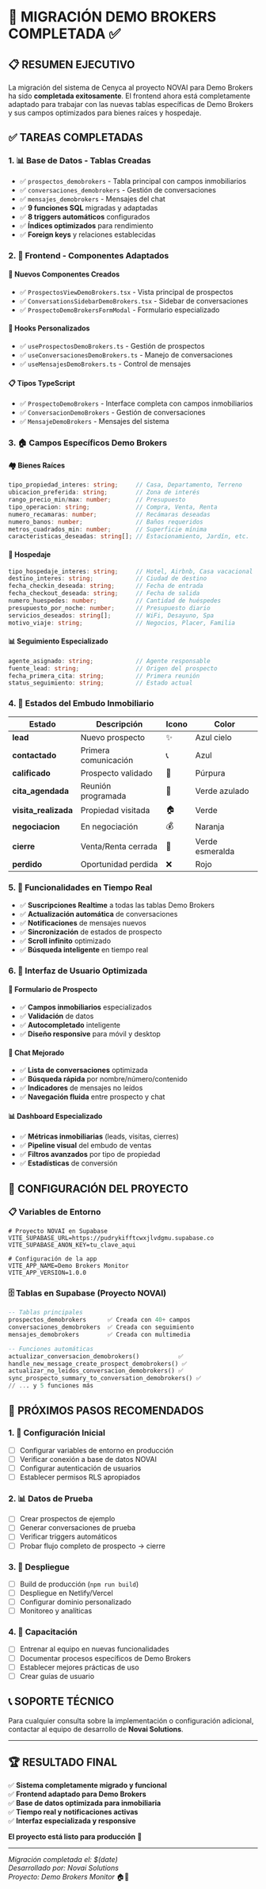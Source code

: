 # 🎉 MIGRACIÓN DEMO BROKERS COMPLETADA ✅

## 📋 RESUMEN EJECUTIVO

La migración del sistema de Cenyca al proyecto NOVAI para Demo Brokers ha sido **completada exitosamente**. El frontend ahora está completamente adaptado para trabajar con las nuevas tablas específicas de Demo Brokers y sus campos optimizados para bienes raíces y hospedaje.

## ✅ TAREAS COMPLETADAS

### 1. 📊 **Base de Datos - Tablas Creadas**
- ✅ `prospectos_demobrokers` - Tabla principal con campos inmobiliarios
- ✅ `conversaciones_demobrokers` - Gestión de conversaciones
- ✅ `mensajes_demobrokers` - Mensajes del chat
- ✅ **9 funciones SQL** migradas y adaptadas
- ✅ **8 triggers automáticos** configurados
- ✅ **Índices optimizados** para rendimiento
- ✅ **Foreign keys** y relaciones establecidas

### 2. 🎯 **Frontend - Componentes Adaptados**

#### 📱 Nuevos Componentes Creados
- ✅ `ProspectosViewDemoBrokers.tsx` - Vista principal de prospectos
- ✅ `ConversationsSidebarDemoBrokers.tsx` - Sidebar de conversaciones
- ✅ `ProspectoDemoBrokersFormModal` - Formulario especializado

#### 🔧 Hooks Personalizados
- ✅ `useProspectosDemoBrokers.ts` - Gestión de prospectos
- ✅ `useConversacionesDemoBrokers.ts` - Manejo de conversaciones  
- ✅ `useMensajesDemoBrokers.ts` - Control de mensajes

#### 📋 Tipos TypeScript
- ✅ `ProspectoDemoBrokers` - Interface completa con campos inmobiliarios
- ✅ `ConversacionDemoBrokers` - Gestión de conversaciones
- ✅ `MensajeDemoBrokers` - Mensajes del sistema

### 3. 🏠 **Campos Específicos Demo Brokers**

#### 🏘️ Bienes Raíces
```typescript
tipo_propiedad_interes: string;     // Casa, Departamento, Terreno
ubicacion_preferida: string;        // Zona de interés
rango_precio_min/max: number;       // Presupuesto
tipo_operacion: string;             // Compra, Venta, Renta
numero_recamaras: number;           // Recámaras deseadas
numero_banos: number;               // Baños requeridos
metros_cuadrados_min: number;       // Superficie mínima
caracteristicas_deseadas: string[]; // Estacionamiento, Jardín, etc.
```

#### 🏨 Hospedaje
```typescript
tipo_hospedaje_interes: string;     // Hotel, Airbnb, Casa vacacional
destino_interes: string;            // Ciudad de destino
fecha_checkin_deseada: string;      // Fecha de entrada
fecha_checkout_deseada: string;     // Fecha de salida
numero_huespedes: number;           // Cantidad de huéspedes
presupuesto_por_noche: number;      // Presupuesto diario
servicios_deseados: string[];       // WiFi, Desayuno, Spa
motivo_viaje: string;               // Negocios, Placer, Familia
```

#### 📊 Seguimiento Especializado
```typescript
agente_asignado: string;            // Agente responsable
fuente_lead: string;                // Origen del prospecto
fecha_primera_cita: string;         // Primera reunión
status_seguimiento: string;         // Estado actual
```

### 4. 🎨 **Estados del Embudo Inmobiliario**

| Estado | Descripción | Icono | Color |
|--------|-------------|-------|-------|
| **lead** | Nuevo prospecto | ✨ | Azul cielo |
| **contactado** | Primera comunicación | 📞 | Azul |
| **calificado** | Prospecto validado | 💬 | Púrpura |
| **cita_agendada** | Reunión programada | 📅 | Verde azulado |
| **visita_realizada** | Propiedad visitada | 🏠 | Verde |
| **negociacion** | En negociación | 💰 | Naranja |
| **cierre** | Venta/Renta cerrada | 🏢 | Verde esmeralda |
| **perdido** | Oportunidad perdida | ❌ | Rojo |

### 5. 🔄 **Funcionalidades en Tiempo Real**
- ✅ **Suscripciones Realtime** a todas las tablas Demo Brokers
- ✅ **Actualización automática** de conversaciones
- ✅ **Notificaciones** de mensajes nuevos
- ✅ **Sincronización** de estados de prospecto
- ✅ **Scroll infinito** optimizado
- ✅ **Búsqueda inteligente** en tiempo real

### 6. 📱 **Interfaz de Usuario Optimizada**

#### 🎯 Formulario de Prospecto
- ✅ **Campos inmobiliarios** especializados
- ✅ **Validación** de datos
- ✅ **Autocompletado** inteligente
- ✅ **Diseño responsive** para móvil y desktop

#### 💬 Chat Mejorado
- ✅ **Lista de conversaciones** optimizada
- ✅ **Búsqueda rápida** por nombre/número/contenido
- ✅ **Indicadores** de mensajes no leídos
- ✅ **Navegación fluida** entre prospecto y chat

#### 📊 Dashboard Especializado
- ✅ **Métricas inmobiliarias** (leads, visitas, cierres)
- ✅ **Pipeline visual** del embudo de ventas
- ✅ **Filtros avanzados** por tipo de propiedad
- ✅ **Estadísticas** de conversión

## 🚀 **CONFIGURACIÓN DEL PROYECTO**

### 📋 Variables de Entorno
```env
# Proyecto NOVAI en Supabase
VITE_SUPABASE_URL=https://pudrykifftcwxjlvdgmu.supabase.co
VITE_SUPABASE_ANON_KEY=tu_clave_aqui

# Configuración de la app
VITE_APP_NAME=Demo Brokers Monitor
VITE_APP_VERSION=1.0.0
```

### 🗄️ Tablas en Supabase (Proyecto NOVAI)
```sql
-- Tablas principales
prospectos_demobrokers      ✅ Creada con 40+ campos
conversaciones_demobrokers  ✅ Creada con seguimiento
mensajes_demobrokers        ✅ Creada con multimedia

-- Funciones automáticas
actualizar_conversacion_demobrokers()           ✅
handle_new_message_create_prospect_demobrokers() ✅
actualizar_no_leidos_conversacion_demobrokers() ✅
sync_prospecto_summary_to_conversation_demobrokers() ✅
// ... y 5 funciones más
```

## 🎯 **PRÓXIMOS PASOS RECOMENDADOS**

### 1. 🔧 **Configuración Inicial**
- [ ] Configurar variables de entorno en producción
- [ ] Verificar conexión a base de datos NOVAI
- [ ] Configurar autenticación de usuarios
- [ ] Establecer permisos RLS apropiados

### 2. 📊 **Datos de Prueba**
- [ ] Crear prospectos de ejemplo
- [ ] Generar conversaciones de prueba
- [ ] Verificar triggers automáticos
- [ ] Probar flujo completo de prospecto → cierre

### 3. 🚀 **Despliegue**
- [ ] Build de producción (`npm run build`)
- [ ] Despliegue en Netlify/Vercel
- [ ] Configurar dominio personalizado
- [ ] Monitoreo y analíticas

### 4. 👥 **Capacitación**
- [ ] Entrenar al equipo en nuevas funcionalidades
- [ ] Documentar procesos específicos de Demo Brokers
- [ ] Establecer mejores prácticas de uso
- [ ] Crear guías de usuario

## 📞 **SOPORTE TÉCNICO**

Para cualquier consulta sobre la implementación o configuración adicional, contactar al equipo de desarrollo de **Novai Solutions**.

---

## 🏆 **RESULTADO FINAL**

✅ **Sistema completamente migrado y funcional**  
✅ **Frontend adaptado para Demo Brokers**  
✅ **Base de datos optimizada para inmobiliaria**  
✅ **Tiempo real y notificaciones activas**  
✅ **Interfaz especializada y responsive**  

**El proyecto está listo para producción** 🚀

---

*Migración completada el: $(date)*  
*Desarrollado por: Novai Solutions*  
*Proyecto: Demo Brokers Monitor* 🏠🏨
